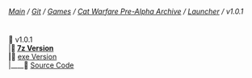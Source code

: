 ﻿###### [Main](https://pikakid98.github.io) / [Git](https://git-pikakid98.github.io) / [Games](https://git-pikakid98.github.io/games) / [Cat Warfare Pre-Alpha Archive](https://git-pikakid98.github.io/games/cat-warfare-pre-alpha-archive) / [Launcher](https://git-pikakid98.github.io/games/cat-warfare-pre-alpha-archive/launcher) / v1.0.1
<h1></h1>

📂 v1.0.1
\
|____📁 [7z Version](https://github.com/Git-Pikakid98/cat-warfare-pre-alpha-archive/releases/download/Launcher_v1.0.1/Cat.Warfare.Pre-Alpha.Archive.Launcher.7z)
\
|____📁 [exe Version](https://github.com/Git-Pikakid98/cat-warfare-pre-alpha-archive/releases/download/Launcher_v1.0.1/Cat.Warfare.Pre-Alpha.Archive.Launcher.exe)
\
|____📁 [Source Code](https://github.com/Git-Pikakid98/cat-warfare-pre-alpha-archive/archive/refs/tags/Launcher_v1.0.1.zip)
